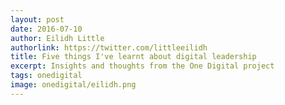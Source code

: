 ```yaml
---
layout: post
date: 2016-07-10
author: Eilidh Little
authorlink: https://twitter.com/littleeilidh
title: Five things I've learnt about digital leadership
excerpt: Insights and thoughts from the One Digital project
tags: onedigital
image: onedigital/eilidh.png
---
```


